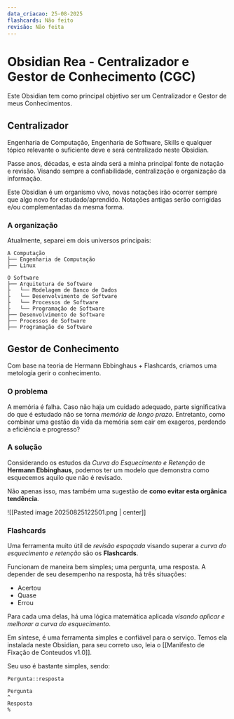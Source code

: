 ```yaml
---
data_criacao: 25-08-2025
flashcards: Não feito
revisão: Não feita
---
```

# Obsidian Rea - Centralizador e Gestor de Conhecimento (CGC)

Este Obsidian tem como principal objetivo ser um Centralizador e Gestor de meus Conhecimentos.
## Centralizador

Engenharia de Computação, Engenharia de Software, Skills e qualquer tópico relevante o suficiente deve e será centralizado neste Obsidian.

Passe anos, décadas, e esta ainda será a minha principal fonte de notação e revisão. Visando sempre a confiabilidade, centralização e organização da informação.

Este Obsidian é um organismo vivo, novas notações irão ocorrer sempre que algo novo for estudado/aprendido. Notações antigas serão corrigidas e/ou complementadas da mesma forma. 

### A organização

Atualmente, separei em dois universos principais:
```Obsidian Folders
A Computação
├── Engenharia de Computação
├── Linux

O Software
├── Arquitetura de Software
├   └── Modelagem de Banco de Dados
├   └── Desenvolvimento de Software
├   └── Processos de Software
├   └── Programação de Software
├── Desenvolvimento de Software
├── Processos de Software
├── Programação de Software
```

## Gestor de Conhecimento

Com base na teoria de Hermann Ebbinghaus + Flashcards, criamos uma metologia gerir o conhecimento.
### O problema
A memória é falha. Caso não haja um cuidado adequado, parte significativa do que é estudado não se torna *memória de longo prazo*. Entretanto, como combinar uma gestão da vida da memória sem cair em exageros, perdendo a eficiência e progresso?

### A solução
Considerando os estudos da *Curva do Esquecimento e Retenção* de **Hermann Ebbinghaus**, podemos ter um modelo que demonstra como esquecemos aquilo que não é revisado.

Não apenas isso, mas também uma sugestão de **como evitar esta orgânica tendência**.

![[Pasted image 20250825122501.png | center]]

### Flashcards
Uma ferramenta muito útil de *revisão espaçada* visando superar a *curva do esquecimento e retenção* são os **Flashcards**.

Funcionam de maneira bem simples; uma pergunta, uma resposta. A depender de seu desempenho na resposta, há três situações:

- Acertou
- Quase
- Errou

Para cada uma delas, há uma lógica matemática aplicada *visando aplicar e melhorar a curva do esquecimento*.

Em síntese, é uma ferramenta simples e confiável para o serviço. Temos ela instalada neste Obsidian, para seu correto uso, leia o [[Manifesto de Fixação de Conteudos v1.0]]. 

Seu uso é bastante simples, sendo:
```flashcards
Pergunta::resposta

Pergunta
^
Resposta
%
```